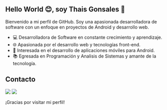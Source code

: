 ## Hello World 😊, soy Thais Gonsales 👋

Bienvenido a mi perfil de GitHub. Soy una apasionada desarrolladora de software con un enfoque en proyectos de Android y desarrollo web. 


- 💻 Desarrolladora de Software en constante crecimiento y aprendizaje.
- 🌐 Apasionada por el desarrollo web y tecnologías front-end.
- 📱 Interesada en el desarrollo de aplicaciones móviles para Android.
- 📚 Egresada en Programación y Analisis de Sistemas y amante de la tecnología.

## Contacto

<div> 

  <a href="mailto:thaaisgonsales@gmail.com"><img src="https://img.shields.io/badge/-Gmail-%23FF0000?style=for-the-badge&logo=gmail&logoColor=white" target="_blank"></a>
  <a href="https://www.linkedin.com/in/thaisgonsales/" target="_blank"><img src="https://img.shields.io/badge/-LinkedIn-%230077B5?style=for-the-badge&logo=linkedin&logoColor=white" target="_blank"></a> 

</div>

¡Gracias por visitar mi perfil!
